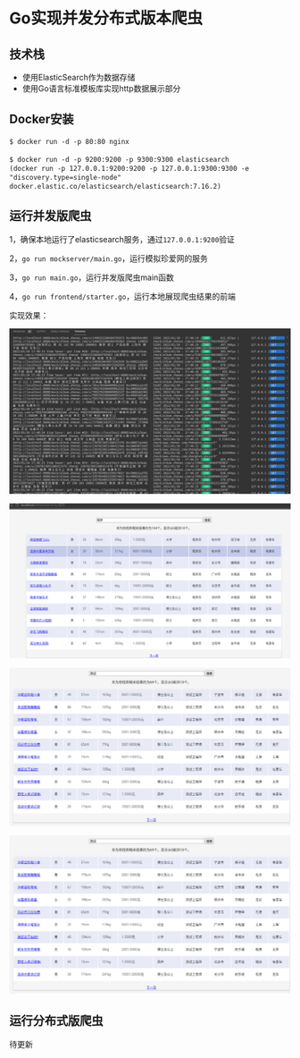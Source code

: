 # Go实现并发分布式版本爬虫  

## 技术栈  

- 使用ElasticSearch作为数据存储  
- 使用Go语言标准模板库实现http数据展示部分  

## Docker安装  

```
$ docker run -d -p 80:80 nginx

$ docker run -d -p 9200:9200 -p 9300:9300 elasticsearch
(docker run -p 127.0.0.1:9200:9200 -p 127.0.0.1:9300:9300 -e "discovery.type=single-node" docker.elastic.co/elasticsearch/elasticsearch:7.16.2)
```

## 运行并发版爬虫  

1，确保本地运行了elasticsearch服务，通过`127.0.0.1:9200`验证  

2，`go run mockserver/main.go`，运行模拟珍爱网的服务  

3，`go run main.go`，运行并发版爬虫main函数  

4，`go run frontend/starter.go`，运行本地展现爬虫结果的前端  

实现效果：  

![](./res/并发爬虫测试.png)  

![](./res/爬虫前端测试1.png)  

![](./res/爬虫前端测试2.png)  

![](./res/爬虫前端测试2.png)  

## 运行分布式版爬虫  

待更新

